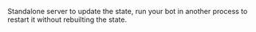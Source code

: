 Standalone server to update the state, run your bot in another process to restart it without rebuilting the state.